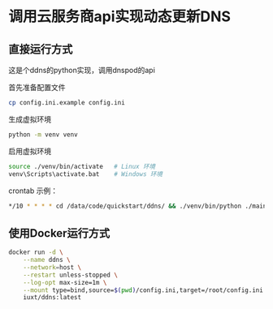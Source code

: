 # 调用云服务商api实现动态更新DNS

## 直接运行方式

这是个ddns的python实现，调用dnspod的api

首先准备配置文件

```bash
cp config.ini.example config.ini
```

生成虚拟环境

```bash
python -m venv venv
```

启用虚拟环境

```bash
source ./venv/bin/activate   # Linux 环境
venv\Scripts\activate.bat    # Windows 环境
```

crontab 示例：

```bash
*/10 * * * * cd /data/code/quickstart/ddns/ && ./venv/bin/python ./main.py >> /data/logs/cron.log 2>&1
```

## 使用Docker运行方式

```bash
docker run -d \
    --name ddns \
    --network=host \
    --restart unless-stopped \
    --log-opt max-size=1m \
    --mount type=bind,source=$(pwd)/config.ini,target=/root/config.ini \
    iuxt/ddns:latest
```
